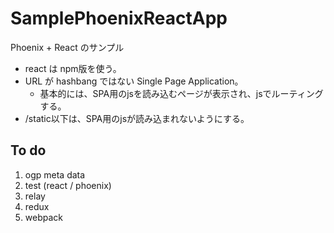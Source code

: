 # SamplePhoenixReactApp
Phoenix + React のサンプル

* react は npm版を使う。
* URL が hashbang ではない Single Page Application。
  * 基本的には、SPA用のjsを読み込むページが表示され、jsでルーティングする。
* /static以下は、SPA用のjsが読み込まれないようにする。

## To do
1. ogp meta data
1. test (react / phoenix)
1. relay
1. redux
1. webpack
